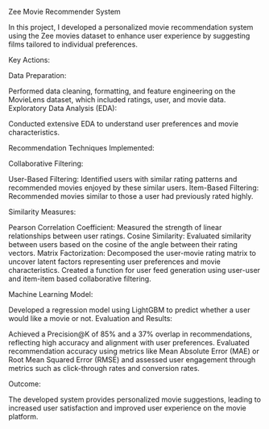 Zee Movie Recommender System

In this project, I developed a personalized movie recommendation system using the Zee movies dataset to enhance user experience by suggesting films tailored to individual preferences.

Key Actions:

Data Preparation:

Performed data cleaning, formatting, and feature engineering on the MovieLens dataset, which included ratings, user, and movie data.
Exploratory Data Analysis (EDA):

Conducted extensive EDA to understand user preferences and movie characteristics.

Recommendation Techniques Implemented:

Collaborative Filtering:

User-Based Filtering: Identified users with similar rating patterns and recommended movies enjoyed by these similar users.
Item-Based Filtering: Recommended movies similar to those a user had previously rated highly.

Similarity Measures:

Pearson Correlation Coefficient: Measured the strength of linear relationships between user ratings.
Cosine Similarity: Evaluated similarity between users based on the cosine of the angle between their rating vectors.
Matrix Factorization: Decomposed the user-movie rating matrix to uncover latent factors representing user preferences and movie characteristics.
Created a function for user feed generation using user-user and item-item based collaborative filtering.

Machine Learning Model:

Developed a regression model using LightGBM to predict whether a user would like a movie or not.
Evaluation and Results:

Achieved a Precision@K of 85% and a 37% overlap in recommendations, reflecting high accuracy and alignment with user preferences.
Evaluated recommendation accuracy using metrics like Mean Absolute Error (MAE) or Root Mean Squared Error (RMSE) and assessed user engagement through metrics such as click-through rates and conversion rates.

Outcome:

The developed system provides personalized movie suggestions, leading to increased user satisfaction and improved user experience on the movie platform.
